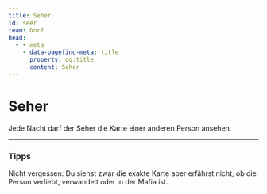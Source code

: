 ```yaml
---
title: Seher
id: seer
team: Dorf
head:
  - - meta
    - data-pagefind-meta: title
      property: og:title
      content: Seher
---
```


# Seher <TeamBadge team="Dorf" />

Jede Nacht darf der Seher die Karte einer anderen Person ansehen.

---

### Tipps

Nicht vergessen: Du siehst zwar die exakte Karte aber erfährst nicht, ob die Person verliebt, verwandelt oder in der Mafia ist.
